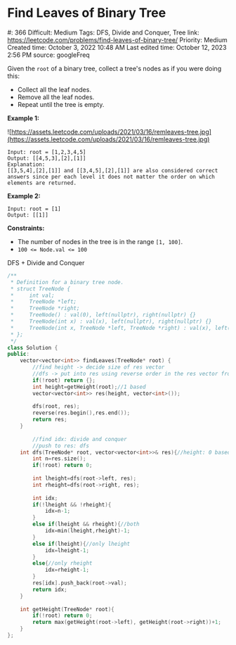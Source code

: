 # Find Leaves of Binary Tree

#: 366
Difficult: Medium
Tags: DFS, Divide and Conquer, Tree
link: https://leetcode.com/problems/find-leaves-of-binary-tree/
Priority: Medium
Created time: October 3, 2022 10:48 AM
Last edited time: October 12, 2023 2:56 PM
source: googleFreq

Given the `root` of a binary tree, collect a tree's nodes as if you were doing this:

- Collect all the leaf nodes.
- Remove all the leaf nodes.
- Repeat until the tree is empty.

**Example 1:**

![https://assets.leetcode.com/uploads/2021/03/16/remleaves-tree.jpg](https://assets.leetcode.com/uploads/2021/03/16/remleaves-tree.jpg)

```
Input: root = [1,2,3,4,5]
Output: [[4,5,3],[2],[1]]
Explanation:
[[3,5,4],[2],[1]] and [[3,4,5],[2],[1]] are also considered correct answers since per each level it does not matter the order on which elements are returned.

```

**Example 2:**

```
Input: root = [1]
Output: [[1]]

```

**Constraints:**

- The number of nodes in the tree is in the range `[1, 100]`.
- `100 <= Node.val <= 100`

DFS + Divide and Conquer

```cpp
/**
 * Definition for a binary tree node.
 * struct TreeNode {
 *     int val;
 *     TreeNode *left;
 *     TreeNode *right;
 *     TreeNode() : val(0), left(nullptr), right(nullptr) {}
 *     TreeNode(int x) : val(x), left(nullptr), right(nullptr) {}
 *     TreeNode(int x, TreeNode *left, TreeNode *right) : val(x), left(left), right(right) {}
 * };
 */
class Solution {
public:
    vector<vector<int>> findLeaves(TreeNode* root) {
        //find height -> decide size of res vector
        //dfs -> put into res using reverse order in the res vector from the last one
        if(!root) return {};
        int height=getHeight(root);//1 based
        vector<vector<int>> res(height, vector<int>());
        
        dfs(root, res);
        reverse(res.begin(),res.end());
        return res;
    }
    
		//find idx: divide and conquer
		//push to res: dfs
    int dfs(TreeNode* root, vector<vector<int>>& res){//height: 0 based
        int n=res.size();
        if(!root) return 0;
        
        int lheight=dfs(root->left, res);
        int rheight=dfs(root->right, res);
        
        int idx;
        if(!lheight && !rheight){
            idx=n-1;
        }
        else if(lheight && rheight){//both
            idx=min(lheight,rheight)-1;
        }
        else if(lheight){//only lheight
            idx=lheight-1;
        }
        else{//only rheight
            idx=rheight-1;
        }
        res[idx].push_back(root->val);
        return idx;
    }
    
    int getHeight(TreeNode* root){
        if(!root) return 0;
        return max(getHeight(root->left), getHeight(root->right))+1;
    }
};
```
